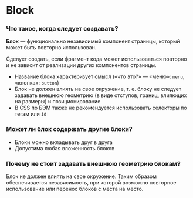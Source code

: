 # Block

### Что такое, когда следует создавать?

**Блок** — функционально независимый компонент страницы, который может быть повторно использован.

Сделует создать, если фрагмент кода может использоваться повторно и не зависит от реализации других компонентов страницы.

* Название блока характеризует смысл («что это?» — «меню»: `menu`, «кнопка»: `button`)
* Блок не должен влиять на свое окружение, т. е. блоку не следует задавать внешнюю геометрию (в виде отступов, границ, влияющих на размеры) и позиционирование
* В CSS по БЭМ также не рекомендуется использовать селекторы по тегам или `id`

### Может ли блок содержать другие блоки?

* Блоки можно вкладывать друг в друга
* Допустима любая вложенность блоков

### Почему не стоит задавать внешнюю геометрию блокам?

Блок не должен влиять на свое окружение. Таким образом обеспечивается независимость, при которой возможно повторное использование или перенос блоков с места на место.

